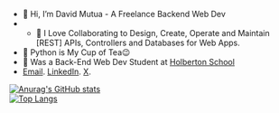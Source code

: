 - 👋 Hi, I’m David Mutua - A Freelance Backend Web Dev
- - 🌱 I Love Collaborating to Design, Create, Operate and Maintain [REST] APIs, Controllers and Databases for Web Apps.
- 👑 Python is My Cup of Tea😉 <br>
- 🌱 Was a Back-End Web Dev Student at [Holberton School](https://www.holbertonschool.com/)<br>
- [Email](davymtuerr@gmail.com).                 [LinkedIn](https://www.linkedin.com/in/david-mutua-441377159).               [X](https://x.com/lordcomplex101?t=LZt88HhGnAidqpuNtf6Sig&s=09).

[![Anurag's GitHub stats](https://github-readme-stats.vercel.app/api?username=DMMutua&show_icons=true&theme=radical)](https://github.com/anuraghazra/github-readme-stats)<br>
[![Top Langs](https://github-readme-stats.vercel.app/api/top-langs/?username=DMMutua&exclude_repo=DMMutua,alx-low_level_programming&layout=compact)](https://github.com/anuraghazra/github-readme-stats)
<!---
DMMutua/DMMutua is a ✨ special ✨ repository because its `README.md` (this file) appears on your GitHub profile.
You can click the Preview link to take a look at your changes.
--->
